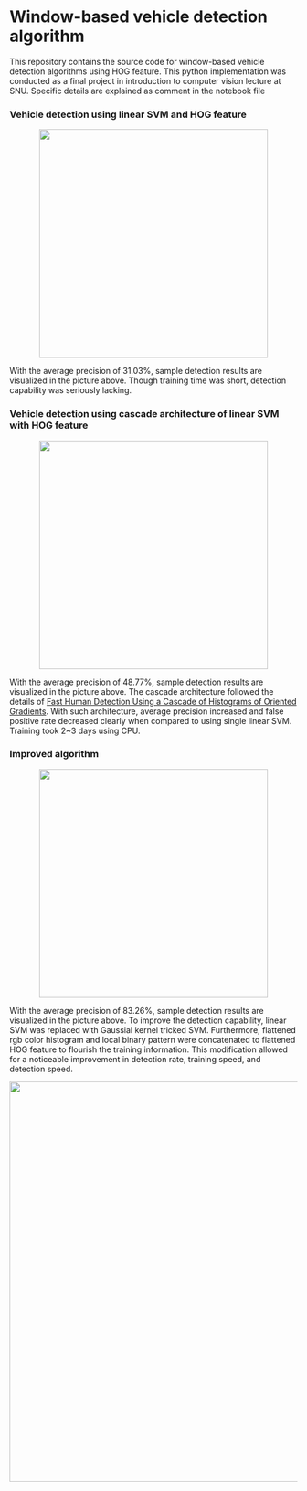 # Window-based vehicle detection algorithm

This repository contains the source code for window-based vehicle detection algorithms using HOG feature. This python implementation was conducted as a final project in introduction to computer vision lecture at SNU. Specific details are explained as comment in the notebook file

### Vehicle detection using linear SVM and HOG feature
<p align="center">
<img src="https://user-images.githubusercontent.com/86834176/193737319-c47ff600-24c4-4128-bd53-07244e4eef64.png" width="400">
</p>

With the average precision of 31.03%, sample detection results are visualized in the picture above. Though training time was short, detection capability was seriously lacking. 

### Vehicle detection using cascade architecture of linear SVM with HOG feature
<p align="center">
<img src="https://user-images.githubusercontent.com/86834176/193737664-6930f474-6c74-48e5-b670-f8ef33a10a8b.png" width="400">
</p>

With the average precision of 48.77%, sample detection results are visualized in the picture above. The cascade architecture followed the details of [Fast Human Detection Using a Cascade of Histograms of Oriented Gradients](https://ieeexplore.ieee.org/document/1640933). With such architecture, average precision increased and false positive rate decreased clearly when compared to using single linear SVM. Training took 2~3 days using CPU. 


### Improved algorithm
<p align="center">
<img src="https://user-images.githubusercontent.com/86834176/193737673-45269987-7f77-418e-aa5b-10a20858def8.png" width="400">
</p>

With the average precision of 83.26%, sample detection results are visualized in the picture above. To improve the detection capability, linear SVM was replaced with Gaussial kernel tricked SVM. Furthermore, flattened rgb color histogram and local binary pattern were concatenated to flattened HOG feature to flourish the training information. This modification allowed for a noticeable improvement in detection rate, training speed, and detection speed.

<p align="center">
<img src="https://user-images.githubusercontent.com/86834176/193737676-78b2d6a0-c14f-4275-86e1-7cc4d49b9056.png" width=700">
</p>
                                                                                                                           

